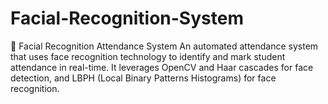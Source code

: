 # Facial-Recognition-System
📸 Facial Recognition Attendance System An automated attendance system that uses face recognition technology to identify and mark student attendance in real-time. It leverages OpenCV and Haar cascades for face detection, and LBPH (Local Binary Patterns Histograms) for face recognition.
